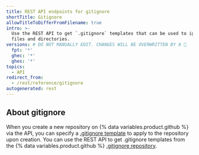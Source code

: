 ```yaml
---
title: REST API endpoints for gitignore
shortTitle: Gitignore
allowTitleToDifferFromFilename: true
intro: >-
  Use the REST API to get `.gitignore` templates that can be used to ignore
  files and directories.
versions: # DO NOT MANUALLY EDIT. CHANGES WILL BE OVERWRITTEN BY A 🤖
  fpt: '*'
  ghec: '*'
  ghes: '*'
topics:
  - API
redirect_from:
  - /rest/reference/gitignore
autogenerated: rest
---
```


## About gitignore

When you create a new repository on {% data variables.product.github %} via the API, you can specify a [.gitignore template](/get-started/getting-started-with-git/ignoring-files) to apply to the repository upon creation. You can use the REST API to get .gitignore templates from the {% data variables.product.github %} [.gitignore repository](https://github.com/github/gitignore).

<!-- Content after this section is automatically generated -->
